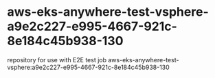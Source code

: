 # aws-eks-anywhere-test-vsphere-a9e2c227-e995-4667-921c-8e184c45b938-130
repository for use with E2E test job aws-eks-anywhere-test-vsphere:a9e2c227-e995-4667-921c-8e184c45b938-130
